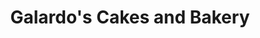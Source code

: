 ---
title: "Galardo's Cakes and Bakery"
url: /clarksville/galardos-cakes-and-bakery/
shop: Bäckerei
---